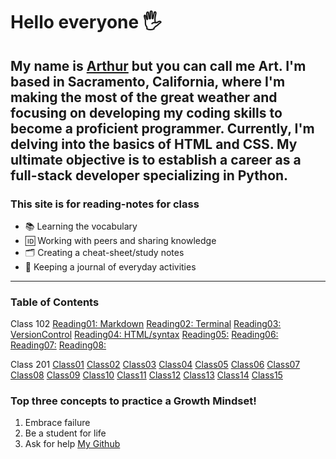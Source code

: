 # Hello everyone 🖐️

My name is [Arthur](https://arthurbfrancisco.github.io/reading-notes/) 
but you can call me Art. I'm based in Sacramento, California, where I'm making the most of the great weather and focusing on developing my coding skills to become a proficient programmer. Currently, I'm delving into the basics of HTML and CSS. My ultimate objective is to establish a career as a full-stack developer specializing in Python.
---

### This site is for reading-notes for class

- 📚 Learning the vocabulary
- 🆔 Working with peers and sharing knowledge
- 🗂 ️Creating a cheat-sheet/study notes
- 📓 Keeping a journal of everyday activities

---

### Table of Contents

Class 102
[Reading01: Markdown](./read01.md)
[Reading02: Terminal](./read02.md)
[Reading03: VersionControl](./read03.md)
[Reading04: HTML/syntax](./read04.md)
[Reading05:](/.read05.md)
[Reading06:](/.read06.md)
[Reading07:](/.read07.md)
[Reading08:](/.read08.md)

Class 201
[Class01](/.read01.md)
[Class02](/.read02.md)
[Class03](/.read03.md)
[Class04](/.read04.md)
[Class05](/.read05.md)
[Class06](/.read06.md)
[Class07](/.read07.md)
[Class08](/.read08.md)
[Class09](/.read09.md)
[Class10](/.read10.md)
[Class11](/.read11.md)
[Class12](/.read12.md)
[Class13](/.read13.md)
[Class14](/.read14.md)
[Class15](/.read14.md)

### Top three concepts to practice a Growth Mindset!
   
   1. Embrace failure
   2. Be a student for life
   3. Ask for help
   [My Github](https://github.com/arthurbfrancisco)
